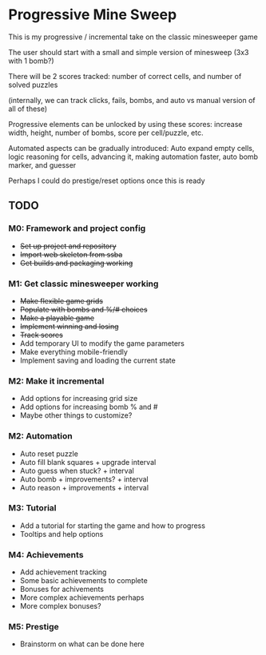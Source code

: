 # Progressive Mine Sweep

This is my progressive / incremental take on the classic minesweeper game

The user should start with a small and simple version of minesweep (3x3 with 1 bomb?)

There will be 2 scores tracked: number of correct cells, and number of solved puzzles

(internally, we can track clicks, fails, bombs, and auto vs manual version of all of these)

Progressive elements can be unlocked by using these scores: increase width, height,
number of bombs, score per cell/puzzle, etc.

Automated aspects can be gradually introduced: Auto expand empty cells, logic reasoning for cells,
advancing it, making automation faster, auto bomb marker, and guesser

Perhaps I could do prestige/reset options once this is ready

## TODO

### M0: Framework and project config

- ~~Set up project and repository~~
- ~~Import web skeleton from ssba~~
- ~~Get builds and packaging working~~

### M1: Get classic minesweeper working

- ~~Make flexible game grids~~
- ~~Populate with bombs and %/# choices~~
- ~~Make a playable game~~
- ~~Implement winning and losing~~
- ~~Track scores~~
- Add temporary UI to modify the game parameters
- Make everything mobile-friendly
- Implement saving and loading the current state

### M2: Make it incremental

- Add options for increasing grid size
- Add options for increasing bomb % and #
- Maybe other things to customize?

### M2: Automation

- Auto reset puzzle
- Auto fill blank squares + upgrade interval
- Auto guess when stuck? + interval
- Auto bomb + improvements? + interval
- Auto reason + improvements + interval

### M3: Tutorial

- Add a tutorial for starting the game and how to progress
- Tooltips and help options

### M4: Achievements

- Add achievement tracking
- Some basic achievements to complete
- Bonuses for achivements
- More complex achievements perhaps
- More complex bonuses?

### M5: Prestige
- Brainstorm on what can be done here
